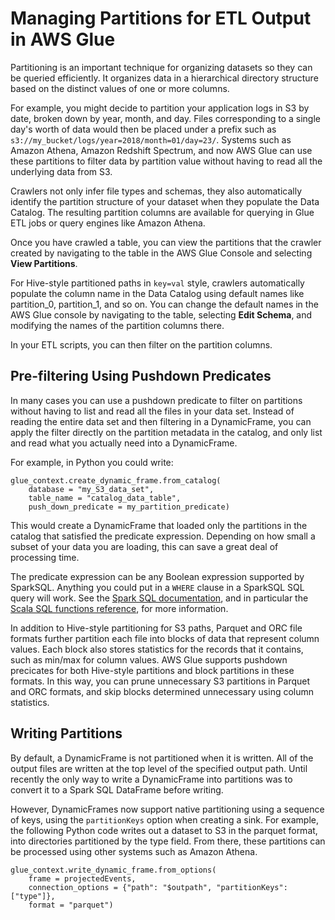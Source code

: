 # Managing Partitions for ETL Output in AWS Glue<a name="aws-glue-programming-etl-partitions"></a>

Partitioning is an important technique for organizing datasets so they can be queried efficiently\. It organizes data in a hierarchical directory structure based on the distinct values of one or more columns\.

For example, you might decide to partition your application logs in S3 by date, broken down by year, month, and day\. Files corresponding to a single day's worth of data would then be placed under a prefix such as `s3://my_bucket/logs/year=2018/month=01/day=23/`\. Systems such as Amazon Athena, Amazon Redshift Spectrum, and now AWS Glue can use these partitions to filter data by partition value without having to read all the underlying data from S3\.

Crawlers not only infer file types and schemas, they also automatically identify the partition structure of your dataset when they populate the Data Catalog\. The resulting partition columns are available for querying in Glue ETL jobs or query engines like Amazon Athena\.

Once you have crawled a table, you can view the partitions that the crawler created by navigating to the table in the AWS Glue Console and selecting **View Partitions**\.

For Hive\-style partitioned paths in `key=val` style, crawlers automatically populate the column name in the Data Catalog using default names like partition\_0, partition\_1, and so on\. You can change the default names in the AWS Glue console by navigating to the table, selecting **Edit Schema**, and modifying the names of the partition columns there\.

In your ETL scripts, you can then filter on the partition columns\.

## Pre\-filtering Using Pushdown Predicates<a name="aws-glue-programming-etl-partitions-pushdowns"></a>

In many cases you can use a pushdown predicate to filter on partitions without having to list and read all the files in your data set\. Instead of reading the entire data set and then filtering in a DynamicFrame, you can apply the filter directly on the partition metadata in the catalog, and only list and read what you actually need into a DynamicFrame\.

For example, in Python you could write:

```
glue_context.create_dynamic_frame.from_catalog(
    database = "my_S3_data_set",
    table_name = "catalog_data_table",
    push_down_predicate = my_partition_predicate)
```

This would create a DynamicFrame that loaded only the partitions in the catalog that satisfied the predicate expression\. Depending on how small a subset of your data you are loading, this can save a great deal of processing time\.

The predicate expression can be any Boolean expression supported by SparkSQL\. Anything you could put in a `WHERE` clause in a SparkSQL SQL query will work\. See the [Spark SQL documentation](https://spark.apache.org/docs/2.1.1/sql-programming-guide.html), and in particular the [Scala SQL functions reference](https://spark.apache.org/docs/2.1.1/api/scala/index.html#org.apache.spark.sql.functions$), for more information\.

In addition to Hive\-style partitioning for S3 paths, Parquet and ORC file formats further partition each file into blocks of data that represent column values\. Each block also stores statistics for the records that it contains, such as min/max for column values\. AWS Glue supports pushdown precicates for both Hive\-style partitions and block partitions in these formats\. In this way, you can prune unnecessary S3 partitions in Parquet and ORC formats, and skip blocks determined unnecessary using column statistics\.

## Writing Partitions<a name="aws-glue-programming-etl-partitions-writing"></a>

By default, a DynamicFrame is not partitioned when it is written\. All of the output files are written at the top level of the specified output path\. Until recently the only way to write a DynamicFrame into partitions was to convert it to a Spark SQL DataFrame before writing\.

However, DynamicFrames now support native partitioning using a sequence of keys, using the `partitionKeys` option when creating a sink\. For example, the following Python code writes out a dataset to S3 in the parquet format, into directories partitioned by the type field\. From there, these partitions can be processed using other systems such as Amazon Athena\.

```
glue_context.write_dynamic_frame.from_options(
    frame = projectedEvents,
    connection_options = {"path": "$outpath", "partitionKeys": ["type"]},
    format = "parquet")
```